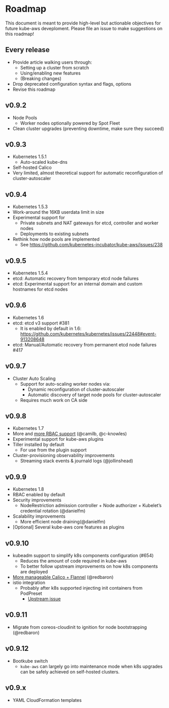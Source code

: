 # Roadmap

This document is meant to provide high-level but actionable objectives for future kube-aws deveploment.
Please file an issue to make suggestions on this roadmap!

## Every release

  * Provide article walking users through:
    * Setting up a cluster from scratch
    * Using/enabling new features
    * (Breaking changes)
  * Drop deprecated configuration syntax and flags, options
  * Revise this roadmap

## v0.9.2

  * Node Pools
    * Worker nodes optionally powered by Spot Fleet
  * Clean cluster upgrades (preventing downtime, make sure they succeed)

## v0.9.3

  * Kubernetes 1.5.1
     * Auto-scaled kube-dns
  * Self-hosted Calico
  * Very limited, almost theoretical support for automatic reconfiguration of cluster-autoscaler

## v0.9.4

  * Kubernetes 1.5.3
  * Work-around the 16KB userdata limit in size
  * Experimental support for
    * Private subnets and NAT gateways for etcd, controller and worker nodes
    * Deployments to existing subnets
  * Rethink how node pools are implemented
    * See https://github.com/kubernetes-incubator/kube-aws/issues/238

## v0.9.5

  * Kubernetes 1.5.4
  * etcd: Automatic recovery from temporary etcd node failures
  * etcd: Experimental support for an internal domain and custom hostnames for etcd nodes

## v0.9.6

  * Kubernetes 1.6
  * etcd: etcd v3 support #381
    * It is enabled by default in 1.6: https://github.com/kubernetes/kubernetes/issues/22448#event-913208648
  * etcd: Manual/Automatic recovery from permanent etcd node failures #417

## v0.9.7

  * Cluster Auto Scaling
    * Support for auto-scaling worker nodes via:
      * Dynamic reconfiguration of cluster-autoscaler
      * Automatic discovery of target node pools for cluster-autoscaler
    * Requires much work on CA side

## v0.9.8

  * Kubernetes 1.7
  * More and [more RBAC support](https://github.com/kubernetes-incubator/kube-aws/pull/675#issuecomment-303660360) (@camilb, @c-knowles)
  * Experimental support for kube-aws plugins
  * Tiller installed by default
    * For use from the plugin support
  * Cluster-provisioning observability improvements
    * Streaming stack events & journald logs (@jollinshead)

## v0.9.9

  * Kubernetes 1.8
  * RBAC enabled by default
  * Security improvements
    * NodeRestriction admission controller + Node authorizer + Kubelet’s credential rotation (@danielfm)
  * Scalability improvements
    * More efficient node draining(@danielfm)
  * [Optional] Several kube-aws core features as plugins

## v0.9.10

  * kubeadm support to simplify k8s components configuration (#654)
    * Reduces the amount of code required in kube-aws
    * To better follow upstream improvements on how k8s components are deployed
  * [More manageable Calico + Flannel](https://github.com/kubernetes-incubator/kube-aws/pull/675#issuecomment-303669142) (@redbaron)
  * istio integration
    * Probably after k8s supported injecting init containers from PodPreset
      * [Upstream issue](https://github.com/kubernetes/kubernetes/issues/43874)

## v0.9.11

  * Migrate from coreos-cloudinit to ignition for node bootstrapping (@redbaron)

## v0.9.12

  * Bootkube switch
    * `kube-aws` can largely go into maintenance mode when k8s upgrades can be safely achieved on self-hosted clusters.

## v0.9.x

  * YAML CloudFormation templates
